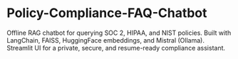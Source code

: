 # Policy-Compliance-FAQ-Chatbot
Offline RAG chatbot for querying SOC 2, HIPAA, and NIST policies. Built with LangChain, FAISS, HuggingFace embeddings, and Mistral (Ollama). Streamlit UI for a private, secure, and resume-ready compliance assistant.
